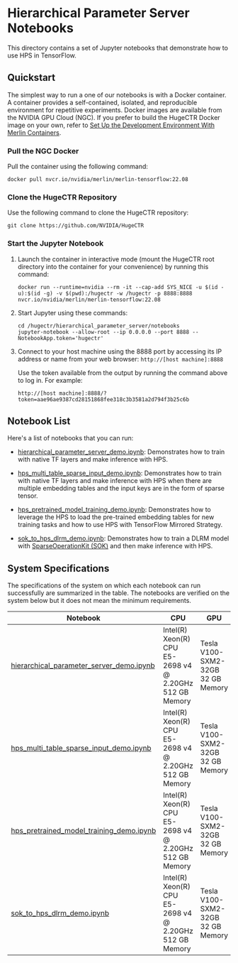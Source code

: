 # Hierarchical Parameter Server Notebooks #
This directory contains a set of Jupyter notebooks that demonstrate how to use HPS in TensorFlow.

## Quickstart

The simplest way to run a one of our notebooks is with a Docker container.
A container provides a self-contained, isolated, and reproducible environment for repetitive experiments.
Docker images are available from the NVIDIA GPU Cloud (NGC).
If you prefer to build the HugeCTR Docker image on your own, refer to [Set Up the Development Environment With Merlin Containers](https://nvidia-merlin.github.io/HugeCTR/master/hugectr_contributor_guide.html#set-up-the-development-environment-with-merlin-containers).

### Pull the NGC Docker

Pull the container using the following command:

```shell
docker pull nvcr.io/nvidia/merlin/merlin-tensorflow:22.08
```

### Clone the HugeCTR Repository

Use the following command to clone the HugeCTR repository:

```shell
git clone https://github.com/NVIDIA/HugeCTR
```

### Start the Jupyter Notebook
1. Launch the container in interactive mode (mount the HugeCTR root directory into the container for your convenience) by running this command:

   ```shell
   docker run --runtime=nvidia --rm -it --cap-add SYS_NICE -u $(id -u):$(id -g) -v $(pwd):/hugectr -w /hugectr -p 8888:8888 nvcr.io/nvidia/merlin/merlin-tensorflow:22.08
   ```

2. Start Jupyter using these commands: 

   ```shell
   cd /hugectr/hierarchical_parameter_server/notebooks
   jupyter-notebook --allow-root --ip 0.0.0.0 --port 8888 --NotebookApp.token='hugectr'
   ```

3. Connect to your host machine using the 8888 port by accessing its IP address or name from your web browser: `http://[host machine]:8888`

   Use the token available from the output by running the command above to log in. For example:

   `http://[host machine]:8888/?token=aae96ae9387cd28151868fee318c3b3581a2d794f3b25c6b`


## Notebook List

Here's a list of notebooks that you can run:
- [hierarchical_parameter_server_demo.ipynb](hierarchical_parameter_server_demo.ipynb): Demonstrates how to train with native TF layers and make inference with HPS.

- [hps_multi_table_sparse_input_demo.ipynb](hps_multi_table_sparse_input_demo.ipynb): Demonstrates how to train with native TF layers and make inference with HPS when there are multiple embedding tables and the input keys are in the form of sparse tensor. 

- [hps_pretrained_model_training_demo.ipynb](hps_pretrained_model_training_demo.ipynb): Demonstrates how to leverage the HPS to load the pre-trained embedding tables for new training tasks and how to use HPS with TensorFlow Mirrored Strategy.

- [sok_to_hps_dlrm_demo.ipynb](sok_to_hps_dlrm_demo.ipynb): Demonstrates how to train a DLRM model with [SparseOperationKit (SOK)](https://nvidia-merlin.github.io/HugeCTR/sparse_operation_kit/master/index.html) and then make inference with HPS.

## System Specifications
The specifications of the system on which each notebook can run successfully are summarized in the table. The notebooks are verified on the system below but it does not mean the minimum requirements.

| Notebook                                                                              | CPU                                                          | GPU                              | #GPUs | Author         |
| -------------------------------------------------------------------------------------- | ------------------------------------------------------------ | -------------------------------- | ----- | -------------- |
| [hierarchical_parameter_server_demo.ipynb](hierarchical_parameter_server_demo.ipynb)  | Intel(R) Xeon(R) CPU E5-2698 v4 @ 2.20GHz<br />512 GB Memory | Tesla V100-SXM2-32GB<br />32 GB Memory | 1     | Kingsley Liu    |
| [hps_multi_table_sparse_input_demo.ipynb](hps_multi_table_sparse_input_demo.ipynb)    | Intel(R) Xeon(R) CPU E5-2698 v4 @ 2.20GHz<br />512 GB Memory | Tesla V100-SXM2-32GB<br />32 GB Memory | 1     | Kingsley Liu    |
| [hps_pretrained_model_training_demo.ipynb](hps_pretrained_model_training_demo.ipynb)  | Intel(R) Xeon(R) CPU E5-2698 v4 @ 2.20GHz<br />512 GB Memory | Tesla V100-SXM2-32GB<br />32 GB Memory | 4     | Kingsley Liu    |
| [sok_to_hps_dlrm_demo.ipynb](sok_to_hps_dlrm_demo.ipynb)                              | Intel(R) Xeon(R) CPU E5-2698 v4 @ 2.20GHz<br />512 GB Memory | Tesla V100-SXM2-32GB<br />32 GB Memory | 1     | Kingsley Liu    |
